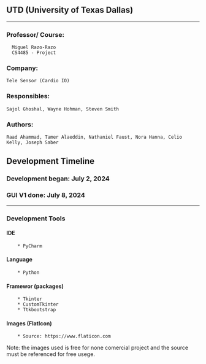 ## UTD (University of Texas Dallas)
<hr />

### Professor/ Course:
      Miguel Razo-Razo
      CS4485 - Project
### Company: 
    Tele Sensor (Cardio IO)
### Responsibles: 
    Sajol Ghoshal, Wayne Hohman, Steven Smith
### Authors: 
    Raad Ahammad, Tamer Alaeddin, Nathaniel Faust, Nora Hanna, Celio Kelly, Joseph Saber

## Development Timeline

### Development began: July 2, 2024
### GUI V1 done: July 8, 2024

<hr />

### Development Tools

#### IDE
        * PyCharm
#### Language
        * Python
        
#### Framewor (packages)
        * Tkinter
        * CustomTkinter
        * Ttkbootstrap

#### Images (FlatIcon)
        * Source: https://www.flaticon.com
        
 Note: the images used is free for none comercial project and the source must be referenced for free usege.
